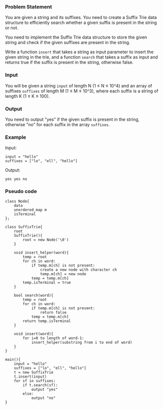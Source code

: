 ### Problem Statement

You are given a string and its suffixes. You need to create a Suffix Trie data structure to efficiently search whether a given suffix is present in the string or not.

You need to implement the Suffix Trie data structure to store the given string and check if the given suffixes are present in the string.

Write a function `insert` that takes a string as input parameter to insert the given string in the trie, and a function `search` that takes a suffix as input and returns true if the suffix is present in the string, otherwise false.

### Input

You will be given a string `input` of length N (1 ≤ N ≤ 10^4) and an array of suffixes `suffixes` of length M (1 ≤ M ≤ 10^3), where each suffix is a string of length K (1 ≤ K ≤ 100).

### Output

You need to output "yes" if the given suffix is present in the string, otherwise "no" for each suffix in the array `suffixes`.

### Example

Input:

```
input = "hello"
suffixes = ["lo", "ell", "hello"]
```

Output:

```
yes yes no
```


### Pseudo code

```plaintext
class Node{
    data
    unordered_map m
    isTerminal
};

class SuffixTrie{
    root
    SuffixTrie(){
        root = new Node('\0')
    }

    void insert_helper(word){
        temp = root
        for ch in word:
            if temp.m[ch] is not present:
                create a new node with character ch
                temp.m[ch] = new node
            temp = temp.m[ch]
        temp.isTerminal = true
    }

    bool search(word){
        temp = root
        for ch in word:
            if temp.m[ch] is not present:
                return false
            temp = temp.m[ch]
        return temp.isTerminal
    }

    void insert(word){
        for i=0 to length of word-1:
            insert_helper(substring from i to end of word)
    }
}

main(){
    input = "hello"
    suffixes = ["lo", "ell", "hello"]
    t = new SuffixTrie
    t.insert(input)
    for sf in suffixes:
        if t.search(sf):
            output "yes"
        else:
            output "no"
}
```
